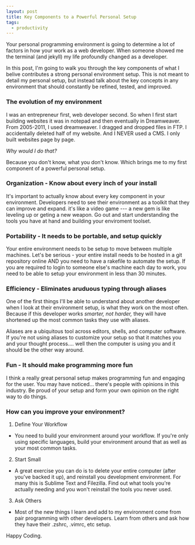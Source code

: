 ```yaml
---
layout: post
title: Key Components to a Powerful Personal Setup
tags:
  - productivity
---
```


Your personal programming environment is going to determine a lot of factors in how your work as a web developer. When someone showed me the terminal (and jekyll) my life profoundly changed as a developer.

In this post, I'm going to walk you through the key components of what I belive contributes a strong personal environment setup. This is not meant to detail my personal setup, but instead talk about the key concepts in any environment that should constantly be refined, tested, and improved.

### The evolution of my environment
I was an entrepreneur first, web developer second. So when I first start building websites it was in notepad and then eventually in Dreamweaver. From 2005-2011, I used dreamweaver. I dragged and dropped files in FTP. I accidentally deleted half of my website. And I NEVER used a CMS. I only built websites page by page. 

*Why would I do that?* 

Because you don't know, what you don't know. Which brings me to my first component of a powerful personal setup.

### Organization - Know about every inch of your install
It's important to actually know about every key component in your environment. Developers need to see their environment as a toolkit that they can improve and expand. it's like a video game --- a new gem is like leveling up or geting a new weapon. Go out and start understanding the tools you have at hand and building your enviroment toolset.

### Portability - It needs to be portable, and setup quickly
Your entire environment needs to be setup to move between multiple machines. Let's be serious - your entire install needs to be hosted in a git repository online AND you need to have a rakefile to automate the setup. If you are required to login to someone else's machine each day to work, you need to be able to setup your environment in less than 30 minutes.

### Efficiency - Eliminates aruduous typing through aliases
One of the first things I'll be able to understand about another developer when I look at their environment setup, is what they work on the most often. Because if this developer works *smarter, not harder,* they will have shortened up the most common tasks they use with aliases.

Aliases are a ubiquitous tool across editors, shells, and computer software. If you're not using aliases to customize your setup so that it matches you and your thought process.... well then the computer is using you and it should be the other way around.

### Fun - It should make programming more fun
I think a really great personal setup makes programming fun and engaging for the user. You may have noticed... there's people with opinions in this industry. Be proud of your setup and form your own opinion on the right way to do things.


### How can you improve your environment?

1. Define Your Workflow
  * You need to build your environment around your workflow. If you're only using specific languages, build your environment around that as well as your most common tasks.
2. Start Small
  * A great exercise you can do is to delete your entire computer (after you've backed it up), and reinstall you development environment. For many this is Sublime Text and Filezilla. Find out what tools you're actually needing and you won't reinstall the tools you never used.
3. Ask Others
  * Most of the new things I learn and add to my environment come from pair programming with other developers. Learn from others and ask how they have their .zshrc, .vimrc, etc setup.

Happy Coding.

